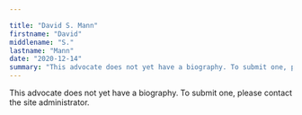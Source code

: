 ```yaml
---

title: "David S. Mann"
firstname: "David"
middlename: "S."
lastname: "Mann"
date: "2020-12-14"
summary: "This advocate does not yet have a biography. To submit one, please contact the site administrator."
---
```

This advocate does not yet have a biography. To submit one, please contact the site administrator.

